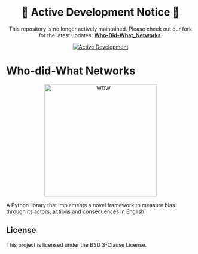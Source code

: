 <h1 align="center">🚨 Active Development Notice 🚨</h1>

<p align="center">
  This repository is no longer actively maintained. Please check out our fork for the latest updates:
  <a href="https://github.com/MassimoStel/Who-Did-What_Networks"><strong>Who-Did-What_Networks</strong></a>.
</p>

<p align="center">
  <a href="https://github.com/MassimoStel/Who-Did-What_Networks">
    <img src="https://img.shields.io/badge/Development-Active%20Fork%3A%20Who_Did_What_Networks-red.svg" alt="Active Development">
  </a>
</p>

# Who-did-What Networks

<p align="center">
  <img src="who-did-what logo.png" alt="WDW" width="300"/>
</p>

A Python library that implements a novel framework to measure bias through its actors, actions and consequences in English.

<!--
## Description
Who-Did-What cognitive networks are a novel framework to measure bias through its actors, actions and consequences. These semantic/syntactic multilayer networks are composed of 3 layers:
- subjects/actors (WHO)
- objects/actions (DID)
- verbs/consequences (WHAT)

Part-of-speech tagging is determined by an AI reading each sentence in a text (spaCy). Inter-layer connections are established with a rule-based approach applied on the syntactic parsing of an AI (spaCy). Intra-layer connections are semantic and established only if two words are synonyms (e.g. father and dad), highlighted in green. Like in textual forma mentis networks (Stella, PeerJ Comp. Sci, 2020), individual concepts are labelled as “positive” (cyan), “negative” (red) and “neutral” (gray) according to Vader Sentiment Analysis. Inter-layer paths indicate “who did what” - i.e. which actions and which consequences were portrayed by specific agents in texts. Whereas tools such through EmoAtlas can give general results about the overall context of biased perceptions, Who-Did-What networks can complement TFMNs by providing a focus on actors, actions and consequences.

This framework only works for the English language.



<p align="center">
  <img src="WDW Sentence.jpg"/>
</p>



### Features

- **SVO Extraction**: Extracts subjects (who), verbs(did), and objects(what) from sentences.
- **Coreference Resolution**: Handles pronouns and other references using either `stanza` or `fastcoref`.
- **Valence Analysis**: Determines the sentiment (positive, negative, neutral) of words using Vader.
- **Graph Visualization**: Visualizes SVO relationships using NetworkX and Matplotlib.
- **Hypergraphs extraction**: handles the exporting of the who-did-what relationships as a pandas dataframe.
- **Semantic enrichment**: Synonyms are included in the SVO extraction and in the visualization.



---
## Installation

Currently, the package can be installed through this Github repository. Note that this requires [Git](https://git-scm.com/) to be installed.

```bash
pip install git+https://github.com/RiccardoImprota/Who-did-What-Networks
```

### Prerequisites

- Python >=3.7,<3.10
- pip package manager

---
## Usage and guides

For detailed documentation and examples, please refer to the folder 'Docs & Guides' or check out the Google Colab demo.


```python
import whodidwhat as wdw

text = """Mark and Rose go to the park."""

svo = wdw.extract_svos_from_text(text)
display(svo)
```

| Node 1   | WDW   | Node 2   | WDW2   | Hypergraph                                                |   Semantic-Syntactic |   svo_id |
|:---------|:------|:---------|:-------|:----------------------------------------------------------|---------------------:|---------:|
| Mark     | Who   | go       | Did    | [[('Mark', []), ('Rose', [])], ['go'], [('to park', [])]] |                    0 |        0 |
| Rose     | Who   | go       | Did    | [[('Mark', []), ('Rose', [])], ['go'], [('to park', [])]] |                    0 |        0 |
| go       | Did   | to park  | What   | [[('Mark', []), ('Rose', [])], ['go'], [('to park', [])]] |                    0 |        0 |
| Mark     | Who   | Rose     | Who    | [[('Mark', []), ('Rose', [])], ['go'], [('to park', [])]] |                    0 |        0 |


```
wdw.plot_svo_graph(svo)
```
<p align="center">
  <img src="WDWMarkRose.jpg" width="700"/>
</p>

### Starting Guide

You can access the Starting Guide here: [Starting Guide](https://github.com/RiccardoImprota/Who-did-What-Networks/blob/main/Docs%20%26%20Guides/Starting%20Guide.ipynb)

The starting guides features a more complete description of the package and an usage guide.


### Google Colab Demo

You can access the Google Colab demo here: [Who-Did-What Demo](https://colab.research.google.com/drive/1mT9wi6fKXCm3o7765hRhNKyRe--6hBRG?usp=sharing).


---
## Citation

TO DO

## References:
- *Stella, M. (2020). Text-mining forma mentis networks reconstruct public perception of the STEM gender gap in social media. PeerJ Computer Science, 6, e295.*
- *Hutto, C., & Gilbert, E. (2014, May). Vader: A parsimonious rule-based model for sentiment analysis of social media text. In Proceedings of the international AAAI conference on web and social media (Vol. 8, No. 1, pp. 216-225).*

-->
## License

This project is licensed under the BSD 3-Clause License.

